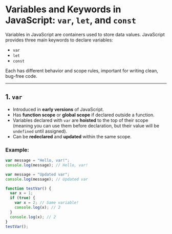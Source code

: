 # Variables and Keywords in JavaScript: `var`, `let`, and `const`

Variables in JavaScript are containers used to store data values. JavaScript provides three main keywords to declare variables:

- `var`
- `let`
- `const`

Each has different behavior and scope rules, important for writing clean, bug-free code.

---

## 1. `var`

- Introduced in **early versions** of JavaScript.
- Has **function scope** or **global scope** if declared outside a function.
- Variables declared with `var` are **hoisted** to the top of their scope (meaning you can use them before declaration, but their value will be `undefined` until assigned).
- Can be **redeclared** and **updated** within the same scope.

### Example:

```javascript
var message = "Hello, var!";
console.log(message); // Hello, var!

var message = "Updated var";
console.log(message); // Updated var

function testVar() {
  var x = 1;
  if (true) {
    var x = 2; // Same variable!
    console.log(x); // 2
  }
  console.log(x); // 2
}
testVar();

